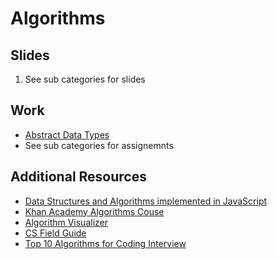 # Algorithms

## Slides
1. See sub categories for slides

## Work
- [Abstract Data Types](https://github.com/devleague/abstract-data-types)
- See sub categories for assignemnts

## Additional Resources
* [Data Structures and Algorithms implemented in JavaScript](https://github.com/JoeKarlsson1/data-structures)
* [Khan Academy Algorithms Couse](https://www.khanacademy.org/computing/computer-science/algorithms)
* [Algorithm Visualizer](http://jasonpark.me/AlgorithmVisualizer/)
* [CS Field Guide](http://www.csfieldguide.org.nz/en/index.html)
* [Top 10 Algorithms for Coding Interview](http://www.programcreek.com/2012/11/top-10-algorithms-for-coding-interview/)
